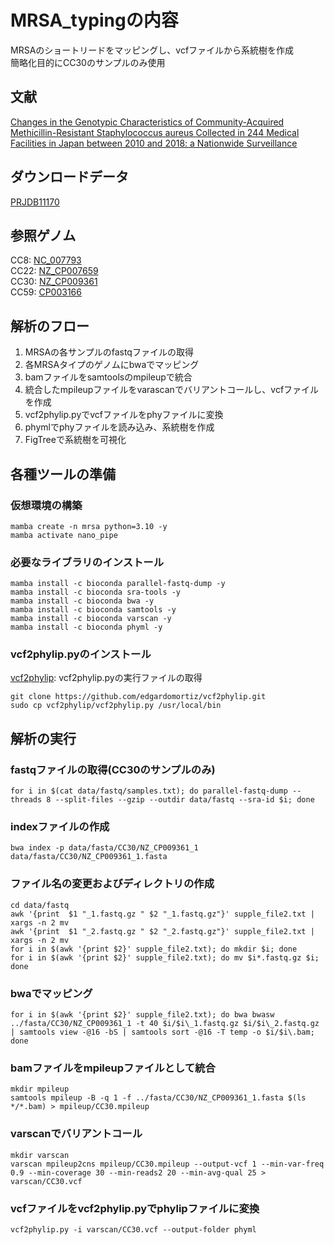 # MRSA_typingの内容
MRSAのショートリードをマッピングし、vcfファイルから系統樹を作成<br>
簡略化目的にCC30のサンプルのみ使用

## 文献
[Changes in the Genotypic Characteristics of Community-Acquired Methicillin-Resistant Staphylococcus aureus Collected in 244 Medical Facilities in Japan between 2010 and 2018: a Nationwide Surveillance](https://journals.asm.org/doi/epub/10.1128/spectrum.02272-21)

## ダウンロードデータ
[PRJDB11170](https://www.ncbi.nlm.nih.gov/Traces/study/?acc=DRP008386&o=acc_s%3Aa)

## 参照ゲノム
CC8: [NC_007793](https://www.ncbi.nlm.nih.gov/nuccore/NC_007793)<br>
CC22: [NZ_CP007659](https://www.ncbi.nlm.nih.gov/nuccore/NZ_CP007659)<br>
CC30: [NZ_CP009361](https://www.ncbi.nlm.nih.gov/nuccore/NZ_CP009361)<br>
CC59: [CP003166](https://www.ncbi.nlm.nih.gov/nuccore/CP003166)

## 解析のフロー
1. MRSAの各サンプルのfastqファイルの取得
2. 各MRSAタイプのゲノムにbwaでマッピング
3. bamファイルをsamtoolsのmpileupで統合
4. 統合したmpileupファイルをvarascanでバリアントコールし、vcfファイルを作成
5. vcf2phylip.pyでvcfファイルをphyファイルに変換
6. phymlでphyファイルを読み込み、系統樹を作成
7. FigTreeで系統樹を可視化

## 各種ツールの準備
### 仮想環境の構築
```
mamba create -n mrsa python=3.10 -y
mamba activate nano_pipe
```
### 必要なライブラリのインストール
```
mamba install -c bioconda parallel-fastq-dump -y
mamba install -c bioconda sra-tools -y
mamba install -c bioconda bwa -y
mamba install -c bioconda samtools -y
mamba install -c bioconda varscan -y
mamba install -c bioconda phyml -y
```
### vcf2phylip.pyのインストール
[vcf2phylip](https://github.com/edgardomortiz/vcf2phylip): vcf2phylip.pyの実行ファイルの取得
```
git clone https://github.com/edgardomortiz/vcf2phylip.git
sudo cp vcf2phylip/vcf2phylip.py /usr/local/bin
```
## 解析の実行
### fastqファイルの取得(CC30のサンプルのみ)
```
for i in $(cat data/fastq/samples.txt); do parallel-fastq-dump --threads 8 --split-files --gzip --outdir data/fastq --sra-id $i; done
```
### indexファイルの作成
```
bwa index -p data/fasta/CC30/NZ_CP009361_1 data/fasta/CC30/NZ_CP009361_1.fasta
```

### ファイル名の変更およびディレクトリの作成
```
cd data/fastq
awk '{print  $1 "_1.fastq.gz " $2 "_1.fastq.gz"}' supple_file2.txt | xargs -n 2 mv
awk '{print  $1 "_2.fastq.gz " $2 "_2.fastq.gz"}' supple_file2.txt | xargs -n 2 mv
for i in $(awk '{print $2}' supple_file2.txt); do mkdir $i; done
for i in $(awk '{print $2}' supple_file2.txt); do mv $i*.fastq.gz $i; done
```
### bwaでマッピング
```
for i in $(awk '{print $2}' supple_file2.txt); do bwa bwasw ../fasta/CC30/NZ_CP009361_1 -t 40 $i/$i\_1.fastq.gz $i/$i\_2.fastq.gz | samtools view -@16 -bS | samtools sort -@16 -T temp -o $i/$i\.bam; done
```
### bamファイルをmpileupファイルとして統合
```
mkdir mpileup
samtools mpileup -B -q 1 -f ../fasta/CC30/NZ_CP009361_1.fasta $(ls */*.bam) > mpileup/CC30.mpileup
```
### varscanでバリアントコール
```
mkdir varscan
varscan mpileup2cns mpileup/CC30.mpileup --output-vcf 1 --min-var-freq 0.9 --min-coverage 30 --min-reads2 20 --min-avg-qual 25 > varscan/CC30.vcf
```
### vcfファイルをvcf2phylip.pyでphylipファイルに変換
```
vcf2phylip.py -i varscan/CC30.vcf --output-folder phyml
```
